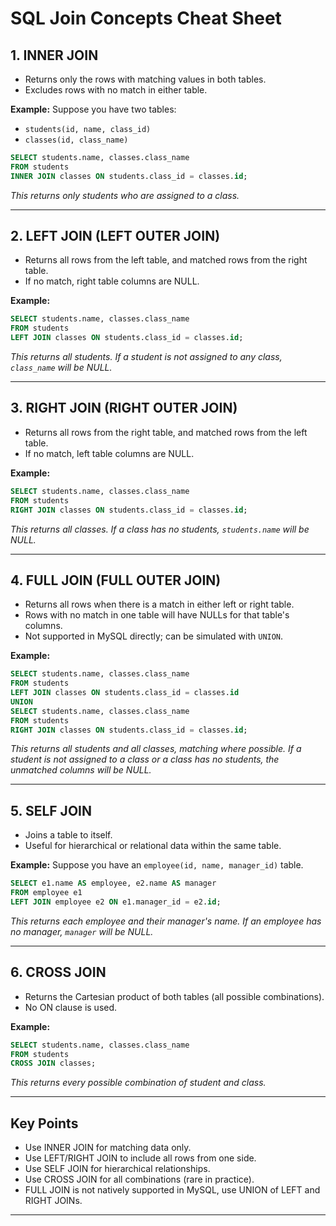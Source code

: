 # SQL Join Concepts Cheat Sheet

## 1. INNER JOIN

- Returns only the rows with matching values in both tables.
- Excludes rows with no match in either table.

**Example:**
Suppose you have two tables:
- `students(id, name, class_id)`
- `classes(id, class_name)`

```sql
SELECT students.name, classes.class_name
FROM students
INNER JOIN classes ON students.class_id = classes.id;
```
*This returns only students who are assigned to a class.*

---

## 2. LEFT JOIN (LEFT OUTER JOIN)

- Returns all rows from the left table, and matched rows from the right table.
- If no match, right table columns are NULL.

**Example:**
```sql
SELECT students.name, classes.class_name
FROM students
LEFT JOIN classes ON students.class_id = classes.id;
```
*This returns all students. If a student is not assigned to any class, `class_name` will be NULL.*

---

## 3. RIGHT JOIN (RIGHT OUTER JOIN)

- Returns all rows from the right table, and matched rows from the left table.
- If no match, left table columns are NULL.

**Example:**
```sql
SELECT students.name, classes.class_name
FROM students
RIGHT JOIN classes ON students.class_id = classes.id;
```
*This returns all classes. If a class has no students, `students.name` will be NULL.*

---

## 4. FULL JOIN (FULL OUTER JOIN)

- Returns all rows when there is a match in either left or right table.
- Rows with no match in one table will have NULLs for that table's columns.
- Not supported in MySQL directly; can be simulated with `UNION`.

**Example:**
```sql
SELECT students.name, classes.class_name
FROM students
LEFT JOIN classes ON students.class_id = classes.id
UNION
SELECT students.name, classes.class_name
FROM students
RIGHT JOIN classes ON students.class_id = classes.id;
```
*This returns all students and all classes, matching where possible. If a student is not assigned to a class or a class has no students, the unmatched columns will be NULL.*

---

## 5. SELF JOIN

- Joins a table to itself.
- Useful for hierarchical or relational data within the same table.

**Example:**
Suppose you have an `employee(id, name, manager_id)` table.

```sql
SELECT e1.name AS employee, e2.name AS manager
FROM employee e1
LEFT JOIN employee e2 ON e1.manager_id = e2.id;
```
*This returns each employee and their manager's name. If an employee has no manager, `manager` will be NULL.*

---

## 6. CROSS JOIN

- Returns the Cartesian product of both tables (all possible combinations).
- No ON clause is used.

**Example:**
```sql
SELECT students.name, classes.class_name
FROM students
CROSS JOIN classes;
```
*This returns every possible combination of student and class.*

---

## Key Points

- Use INNER JOIN for matching data only.
- Use LEFT/RIGHT JOIN to include all rows from one side.
- Use SELF JOIN for hierarchical relationships.
- Use CROSS JOIN for all combinations (rare in practice).
- FULL JOIN is not natively supported in MySQL, use UNION of LEFT and RIGHT JOINs.

---
